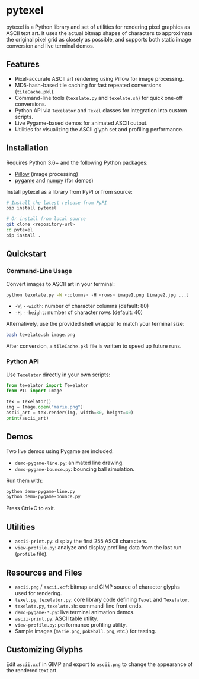 # pytexel

pytexel is a Python library and set of utilities for rendering pixel graphics as ASCII text art.
It uses the actual bitmap shapes of characters to approximate the original pixel grid as closely as possible,
and supports both static image conversion and live terminal demos.

## Features

- Pixel-accurate ASCII art rendering using Pillow for image processing.
- MD5-hash-based tile caching for fast repeated conversions (`tileCache.pkl`).
- Command-line tools (`texelate.py` and `texelate.sh`) for quick one-off conversions.
- Python API via `Texelator` and `Texel` classes for integration into custom scripts.
- Live Pygame-based demos for animated ASCII output.
- Utilities for visualizing the ASCII glyph set and profiling performance.

## Installation

Requires Python 3.6+ and the following Python packages:

- [Pillow](https://pypi.org/project/Pillow/) (image processing)
- [pygame](https://pypi.org/project/pygame/) and [numpy](https://pypi.org/project/numpy/) (for demos)

Install pytexel as a library from PyPI or from source:

```bash
# Install the latest release from PyPI
pip install pytexel

# Or install from local source
git clone <repository-url>
cd pytexel
pip install .
```

## Quickstart

### Command-Line Usage

Convert images to ASCII art in your terminal:

```bash
python texelate.py -W <columns> -H <rows> image1.png [image2.jpg ...]
```

- `-W`, `--width`: number of character columns (default: 80)
- `-H`, `--height`: number of character rows (default: 40)

Alternatively, use the provided shell wrapper to match your terminal size:

```bash
bash texelate.sh image.png
```

After conversion, a `tileCache.pkl` file is written to speed up future runs.

### Python API

Use `Texelator` directly in your own scripts:

```python
from texelator import Texelator
from PIL import Image

tex = Texelator()
img = Image.open("marie.png")
ascii_art = tex.render(img, width=80, height=40)
print(ascii_art)
```

## Demos

Two live demos using Pygame are included:

- `demo-pygame-line.py`: animated line drawing.
- `demo-pygame-bounce.py`: bouncing ball simulation.

Run them with:

```bash
python demo-pygame-line.py
python demo-pygame-bounce.py
```

Press Ctrl+C to exit.

## Utilities

- `ascii-print.py`: display the first 255 ASCII characters.
- `view-profile.py`: analyze and display profiling data from the last run (`profile` file).

## Resources and Files

- `ascii.png` / `ascii.xcf`: bitmap and GIMP source of character glyphs used for rendering.
- `texel.py`, `texelator.py`: core library code defining `Texel` and `Texelator`.
- `texelate.py`, `texelate.sh`: command-line front ends.
- `demo-pygame-*.py`: live terminal animation demos.
- `ascii-print.py`: ASCII table utility.
- `view-profile.py`: performance profiling utility.
- Sample images (`marie.png`, `pokeball.png`, etc.) for testing.

## Customizing Glyphs

Edit `ascii.xcf` in GIMP and export to `ascii.png` to change the appearance of the rendered text art.
